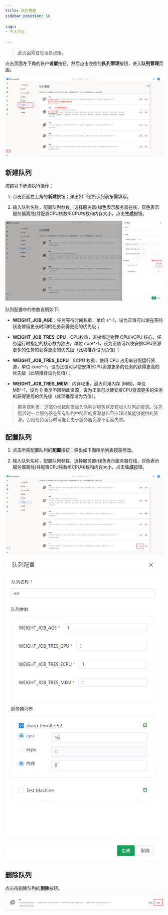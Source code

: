 ```yaml
---
title: 队列管理
sidebar_position: 50

tags: 
- 个人中心

---
```


> 此页面需要管理员权限。

点击页面左下角的账户**设置**按钮，然后点击左侧的**队列管理**按钮，进入**队列管理**页面。

![队列管理](./队列管理.png "队列管理")

## 新建队列

按照以下步骤执行操作：

1. 点击页面右上角的**新建**按钮；弹出如下图所示列表按需填写。
   
2. 输入队列名称，配置队列参数，选择服务器(绿色表示服务器在线，灰色表示服务器离线)并配置CPU核数/ECPU核数和内存大小，点击**生成**按钮。

![新建队列](./新建队列.png "新建队列")

队列配置中的参数说明如下:

+ **WEIGHT_JOB_AGE**：任务等待时间权重，单位 s^-1，设为正值可以使在等待状态停留更长时间的任务获得更高的优先级；

+ **WEIGHT_JOB_TRES_CPU**：CPU权重，直接绑定物理 CPU/vCPU 核心，任务运行时指定的核心数为独占，单位 core^-1，设为正值可以使安排CPU资源更多的任务的获得更高的优先级（此项推荐设为负值）；

+ **WEIGHT_JOB_TRES_ECPU**：ECPU 权重，使用 CPU 占用率分配运行资源，单位 core^-1，设为正值可以使安排ECPU资源更多的任务的获得更高的优先级（此项推荐设为负值）；

+ **WEIGHT_JOB_TRES_MEM**：内存权重，最大可用内存 [MiB]，单位 MB^-1，设为 0 表示不限制此资源，设为正值可以使安排CPU资源更多的任务的获得更高的优先级（此项推荐设为负值）。

> 服务器列表：这部分参数配置加入队列的服务器及其加入队列的资源。注意配置时一台服务器在所有队列中配置的资源总和不应超过其能够提供的资源，否则任务运行时可能会由于服务器资源不足而失败。

## 配置队列

1. 点击所需配置队列的**配置**按钮；弹出如下图所示列表按需修改。
   
2. 输入队列名称，配置队列参数，选择服务器(绿色表示服务器在线，灰色表示服务器离线)并配置CPU核数/ECPU核数和内存大小，点击**生成**按钮。

![配置队列](./配置队列.png "配置队列")

![更新队列](./更新队列.png "更新队列")

## 删除队列

点击待删除队列的**删除**按钮。

![删除队列](./删除队列.png "删除队列")